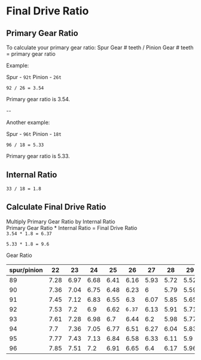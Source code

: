 # Final Drive Ratio


## Primary Gear Ratio

To calculate your primary gear ratio:
Spur Gear # teeth / Pinion Gear # teeth = primary gear ratio

Example:

Spur - `92t`
Pinion - `26t`

`92 / 26 = 3.54`

Primary gear ratio is 3.54. 

--

Another example:

Spur - `96t`
Pinion - `18t`

`96 / 18 = 5.33`

Primary gear ratio is 5.33. 

## Internal Ratio

`33 / 18 = 1.8`

## Calculate Final Drive Ratio

Multiply Primary Gear Ratio by Internal Ratio  
Primary Gear Ratio * Internal Ratio = Final Drive Ratio  
`3.54 * 1.8 = 6.37`

`5.33 * 1.8 = 9.6`


Gear Ratio

|spur/pinion|22  |23  |24  |25  |26  |27  |28  |29  |
|-----------|----|----|----|----|----|----|----|----|
89          |7.28|6.97|6.68|6.41|6.16|5.93|5.72|5.52|
90          |7.36|7.04|6.75|6.48|6.23|6   |5.79|5.59|
91          |7.45|7.12|6.83|6.55|6.3 |6.07|5.85|5.65|
92          |7.53|7.2 |6.9 |6.62|`6.37`|6.13|5.91|5.71|
93          |7.61|7.28|6.98|6.7 |6.44|6.2 |5.98|5.77|
94          |7.7 |7.36|7.05|6.77|6.51|6.27|6.04|5.83|
95          |7.77|7.43|7.13|6.84|6.58|6.33|6.11|5.9 |
96          |7.85|7.51|7.2 |6.91|6.65|6.4 |6.17|5.96|


